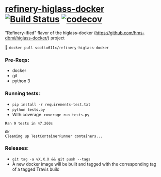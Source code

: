 # [refinery-higlass-docker](https://hub.docker.com/r/scottx611x/refinery-higlass-docker/) [![Build Status](https://travis-ci.org/refinery-platform/refinery-higlass-docker.svg?branch=master)](https://travis-ci.org/refinery-platform/refinery-higlass-docker) [![codecov](https://codecov.io/gh/refinery-platform/refinery-higlass-docker/branch/master/graph/badge.svg)](https://codecov.io/gh/refinery-platform/refinery-higlass-docker)
"Refinery-ified" flavor of the higlass-docker (https://github.com/hms-dbmi/higlass-docker/) project

🐳
```docker pull scottx611x/refinery-higlass-docker```

### Pre-Reqs:
- docker
- git
- python 3

### Running tests:
- `pip install -r requirements-test.txt`
- `python tests.py` 
- With coverage: `coverage run tests.py`

```
Ran 9 tests in 47.260s

OK
Cleaning up TestContainerRunner containers...
```

### Releases:
- `git tag -a vX.X.X && git push --tags`
- A new docker image will be built and tagged with the corresponding tag of a tagged Travis build

